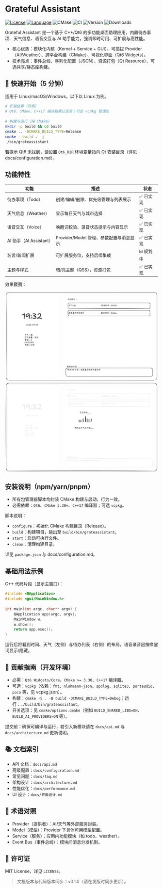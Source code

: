 # Grateful Assistant

[![License](https://img.shields.io/badge/license-MIT-blue.svg)](LICENSE)
[![Language](https://img.shields.io/badge/C%2B%2B-17%2B-blue.svg)](https://en.cppreference.com/)
![CMake](https://img.shields.io/badge/CMake-3.30%2B-orange)
![CI](https://img.shields.io/badge/CI%2FCD-passing-brightgreen)
![Version](https://img.shields.io/badge/version-v0.1.0-blue)
![Downloads](https://img.shields.io/badge/downloads-locally-blue)

Grateful Assistant 是一个基于 C++/Qt6 的多功能桌面助理应用，内置待办事项、天气信息、语音交互与 AI 助手能力，强调即时可用、可扩展与高性能。

- 核心优势：模块化内核（Kernel + Service + GUI）、可插拔 Provider（AI/Weather）、跨平台构建（CMake）、可视化界面（Qt6 Widgets）。
- 技术亮点：事件总线、序列化配置（JSON）、资源打包（Qt Resource）、可选共享/静态库构建。

## 🚀 快速开始（5 分钟）

适用于 Linux/macOS/Windows，以下以 Linux 为例。

```bash
# 安装依赖（示例）
# Qt6、CMake、C++17 编译器需已安装；可选 vcpkg 管理包

# 构建与运行（纯 CMake）
mkdir -p build && cd build
cmake .. -DCMAKE_BUILD_TYPE=Release
cmake --build . -j
./bin/grateassistant
```

若提示 Qt6 未找到，请设置 `Qt6_DIR` 环境变量指向 Qt 安装目录（详见 docs/configuration.md）。

## 功能特性

| 功能 | 描述 | 状态 |
|---|---|---|
| 待办事项（Todo） | 创建/编辑/删除、优先级管理与列表展示 | ✅ 已实现 |
| 天气信息（Weather） | 显示每日天气与城市选择 | ✅ 已实现 |
| 语音交互（Voice） | 唤醒词校验、录音状态提示与内容显示 | ✅ 已实现 |
| AI 助手（AI Assistant） | Provider/Model 管理、参数配置与消息显示 | ✅ 已实现 |
| 名言/新闻扩展 | 可扩展服务位，支持后续集成 | ☑️ 规划中 |
| 主题与样式 | 暗/亮主题（QSS），资源打包 | ✅ 已实现 |

效果截图：

![主界面](docs/待办项主界面.png)
![语音输入](docs/语音输入主界面.png)

## 安装说明（npm/yarn/pnpm）

- 所有包管理器脚本均封装 CMake 构建与启动，行为一致。
- 必需依赖：`Qt6`、`CMake 3.30+`、`C++17` 编译器；可选 `vcpkg`。

脚本说明：

- `configure`：初始化 CMake 构建目录（Release）。
- `build`：构建项目，输出至 `build/bin/grateassistant`。
- `start`：启动可执行文件。
- `clean`：清理构建目录。

详见 `package.json` 与 docs/configuration.md。

## 基础用法示例

C++ 代码片段（显示主窗口）：

```cpp
#include <QApplication>
#include <gui/MainWindow.h>

int main(int argc, char** argv) {
    QApplication app(argc, argv);
    MainWindow w;
    w.show();
    return app.exec();
}
```

运行后将看到时间、天气（左侧）与待办列表（右侧）的布局，语音录音层按唤醒词显示/隐藏。

## 👥 贡献指南（开发环境）

- 必需：`Qt6 Widgets/Core`、`CMake >= 3.30`、`C++17` 编译器。
- 可选：`vcpkg`（依赖：`fmt`、`nlohmann-json`、`spdlog`、`sqlite3`、`portaudio`、`poco` 等，见 vcpkg.json）。
- 构建：`cmake -S . -B build -DCMAKE_BUILD_TYPE=Debug`；运行：`./build/bin/grateassistant`。
- 开关选项：见 `cmake/options.cmake`（例如 `BUILD_SHARED_LIBS=ON`、`BUILD_AI_PROVIDERS=ON` 等）。

提交前：确保可编译与运行，若引入新模块请在 `docs/api.md` 与 `docs/architecture.md` 更新说明。

## 📚 文档索引

- API 文档：`docs/api.md`
- 高级配置：`docs/configuration.md`
- 常见问题：`docs/faq.md`
- 架构设计：`docs/architecture.md`
- 性能优化：`docs/performance.md`
- UI 设计：`docs/界面设计.md`

## 🧩 术语对照

- Provider（提供者）：AI/天气等外部服务封装。
- Model（模型）：Provider 下具体可用模型配置。
- Service（服务）：应用内功能模块（如 todo、weather）。
- Event Bus（事件总线）：模块间消息分发机制。

## 📄 许可证

MIT License，详见 `LICENSE`。

> 文档版本与代码版本同步：v0.1.0（请在发版时同步更新）。